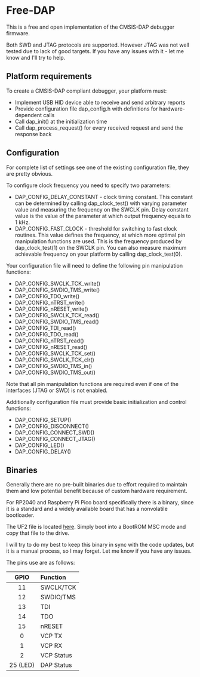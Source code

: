 # Free-DAP

This is a free and open implementation of the CMSIS-DAP debugger firmware.

Both SWD and JTAG protocols are supported. However JTAG was not well tested due to lack of
good targets. If you have any issues with it - let me know and I'll try to help.

## Platform requirements

To create a CMSIS-DAP compliant debugger, your platform must:
 * Implement USB HID device able to receive and send arbitrary reports
 * Provide configuration file dap_config.h with definitions for hardware-dependent calls
 * Call dap_init() at the initialization time
 * Call dap_process_request() for every received request and send the response back

## Configuration

For complete list of settings see one of the existing configuration file, they are
pretty obvious.

To configure clock frequency you need to specify two parameters:
  * DAP_CONFIG_DELAY_CONSTANT - clock timing constant. This constant can be determined
    by calling dap_clock_test() with varying parameter value and measuring the frequency
    on the SWCLK pin. Delay constant value is the value of the parameter at which
    output frequency equals to 1 kHz.
  * DAP_CONFIG_FAST_CLOCK - threshold for switching to fast clock routines. This value
    defines the frequency, at which more optimal pin manipulation functions are used.
    This is the frequency produced by dap_clock_test(1) on the SWCLK pin.
    You can also measure maximum achievable frequency on your platform by calling dap_clock_test(0).

Your configuration file will need to define the following pin manipulation functions:

 * DAP_CONFIG_SWCLK_TCK_write()
 * DAP_CONFIG_SWDIO_TMS_write()
 * DAP_CONFIG_TDO_write()
 * DAP_CONFIG_nTRST_write()
 * DAP_CONFIG_nRESET_write()
 * DAP_CONFIG_SWCLK_TCK_read()
 * DAP_CONFIG_SWDIO_TMS_read()
 * DAP_CONFIG_TDI_read()
 * DAP_CONFIG_TDO_read()
 * DAP_CONFIG_nTRST_read()
 * DAP_CONFIG_nRESET_read()
 * DAP_CONFIG_SWCLK_TCK_set()
 * DAP_CONFIG_SWCLK_TCK_clr()
 * DAP_CONFIG_SWDIO_TMS_in()
 * DAP_CONFIG_SWDIO_TMS_out()

Note that all pin manipulation functions are required even if one of the interfaces (JTAG or SWD) is not enabled.

Additionally configuration file must provide basic initialization and control functions:

 * DAP_CONFIG_SETUP()
 * DAP_CONFIG_DISCONNECT()
 * DAP_CONFIG_CONNECT_SWD()
 * DAP_CONFIG_CONNECT_JTAG()
 * DAP_CONFIG_LED()
 * DAP_CONFIG_DELAY()

## Binaries

Generally there are no pre-built binaries due to effort required to maintain
them and low potential benefit because of custom hardware requirement.

For RP2040 and Raspberry Pi Pico board specifically there is a binary, since
it is a standard and a widely available board that has a nonvolatile bootloader.

The UF2 file is located [here](bin/free_dap_rp2040.uf2). Simply boot into
a BootROM MSC mode and copy that file to the drive.

I will try to do my best to keep this binary in sync with the code updates, but
it is a manual process, so I may forget. Let me know if you have any issues.

The pins use are as follows:

| GPIO | Function |
|:---:|:---|
| 11 | SWCLK/TCK |
| 12 | SWDIO/TMS |
| 13 | TDI |
| 14 | TDO |
| 15 | nRESET |
| 0 | VCP TX |
| 1 | VCP RX |
| 2 | VCP Status |
| 25 (LED) | DAP Status |


